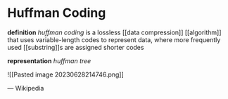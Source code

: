 # Huffman Coding

**definition** _huffman coding_ is a lossless [[data compression]] [[algorithm]] that uses variable-length codes to represent data, where more frequently used [[substring]]s are assigned shorter codes

**representation** _huffman tree_

![[Pasted image 20230628214746.png]]

&mdash; Wikipedia
